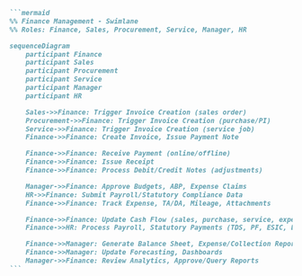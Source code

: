 ````markdown
```mermaid
%% Finance Management - Swimlane
%% Roles: Finance, Sales, Procurement, Service, Manager, HR

sequenceDiagram
    participant Finance
    participant Sales
    participant Procurement
    participant Service
    participant Manager
    participant HR

    Sales->>Finance: Trigger Invoice Creation (sales order)
    Procurement->>Finance: Trigger Invoice Creation (purchase/PI)
    Service->>Finance: Trigger Invoice Creation (service job)
    Finance->>Finance: Create Invoice, Issue Payment Note

    Finance->>Finance: Receive Payment (online/offline)
    Finance->>Finance: Issue Receipt
    Finance->>Finance: Process Debit/Credit Notes (adjustments)

    Manager->>Finance: Approve Budgets, ABP, Expense Claims
    HR->>Finance: Submit Payroll/Statutory Compliance Data
    Finance->>Finance: Track Expense, TA/DA, Mileage, Attachments

    Finance->>Finance: Update Cash Flow (sales, purchase, service, expenses)
    Finance->>HR: Process Payroll, Statutory Payments (TDS, PF, ESIC, LWF)

    Finance->>Manager: Generate Balance Sheet, Expense/Collection Reports
    Finance->>Manager: Update Forecasting, Dashboards
    Manager->>Finance: Review Analytics, Approve/Query Reports
```
````